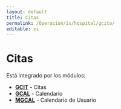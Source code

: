 ```yaml
---
layout: default
title: Citas
permalink: /Operacion/is/hospital/gcita/
editable: si
---
```


# Citas

Está integrado por los módulos:

* [**GCIT**](http://docs.oasiscom.com/Operacion/is/hospital/gcita/gcit) - Citas 
* [**GCAL**](http://docs.oasiscom.com/Operacion/is/hospital/gcita/gcal) - Calendario 
* [**MGCAL**](http://docs.oasiscom.com/Operacion/is/hospital/gcita/mgcal) - Calendario de Usuario 
